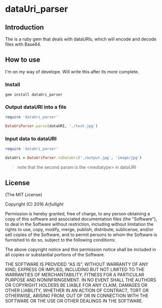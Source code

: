 # dataUri_parser

## Introduction

The is a ruby gem that deals with dataURIs, which will encode and decode files with Base64.

## How to use

I'm on my way of develope. Will write this after its more complete.

### Install

```
gem install dataUri_parser

```

### Output dataURI into a file

```ruby
require 'dataUri_parser'

DataUriParser.parse(dataURI, './test.jpg')

```

### Input data to dataURI

```ruby
require 'dataUri_parser'

dataUri = DataUriParser.toDataUri('./output.jpg', 'image/jpg')
```

> note that the second param is the \<mediatype\> in dataURI

## License

(The MIT License)

Copyright (C) 2016 *Arfullight*

Permission is hereby granted, free of charge, to any person obtaining a copy of this software and associated documentation files (the "Software"), to deal in the Software without restriction, including without limitation the rights to use, copy, modify, merge, publish, distribute, sublicense, and/or sell copies of the Software, and to permit persons to whom the Software is furnished to do so, subject to the following conditions:

The above copyright notice and this permission notice shall be included in all copies or substantial portions of the Software.

THE SOFTWARE IS PROVIDED "AS IS", WITHOUT WARRANTY OF ANY KIND, EXPRESS OR IMPLIED, INCLUDING BUT NOT LIMITED TO THE WARRANTIES OF MERCHANTABILITY, FITNESS FOR A PARTICULAR PURPOSE AND NONINFRINGEMENT. IN NO EVENT SHALL THE AUTHORS OR COPYRIGHT HOLDERS BE LIABLE FOR ANY CLAIM, DAMAGES OR OTHER LIABILITY, WHETHER IN AN ACTION OF CONTRACT, TORT OR OTHERWISE, ARISING FROM, OUT OF OR IN CONNECTION WITH THE SOFTWARE OR THE USE OR OTHER DEALINGS IN THE SOFTWARE.
